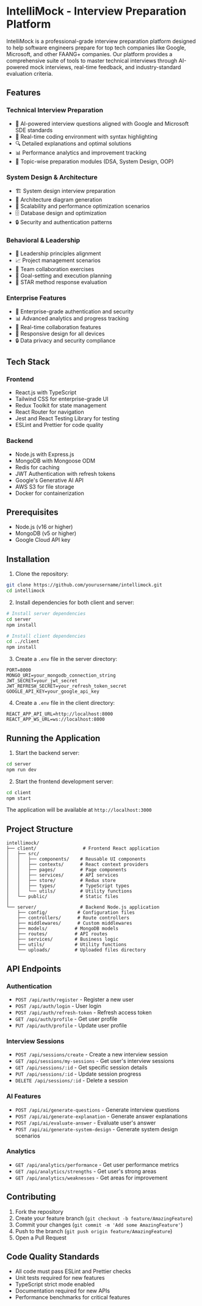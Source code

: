 # IntelliMock - Interview Preparation Platform

IntelliMock is a professional-grade interview preparation platform designed to help software engineers prepare for top tech companies like Google, Microsoft, and other FAANG+ companies. Our platform provides a comprehensive suite of tools to master technical interviews through AI-powered mock interviews, real-time feedback, and industry-standard evaluation criteria.

## Features

### Technical Interview Preparation
- 🤖 AI-powered interview questions aligned with Google and Microsoft SDE standards
- 📝 Real-time coding environment with syntax highlighting
- 🔍 Detailed explanations and optimal solutions
- 📊 Performance analytics and improvement tracking
- 🎯 Topic-wise preparation modules (DSA, System Design, OOP)

### System Design & Architecture
- 🏗️ System design interview preparation
- 📐 Architecture diagram generation
- 🔄 Scalability and performance optimization scenarios
- 🗄️ Database design and optimization
- 🔒 Security and authentication patterns

### Behavioral & Leadership
- 👥 Leadership principles alignment
- 📈 Project management scenarios
- 🤝 Team collaboration exercises
- 🎯 Goal-setting and execution planning
- 📝 STAR method response evaluation

### Enterprise Features
- 👤 Enterprise-grade authentication and security
- 📊 Advanced analytics and progress tracking
- 🔄 Real-time collaboration features
- 📱 Responsive design for all devices
- 🔒 Data privacy and security compliance

## Tech Stack

### Frontend
- React.js with TypeScript
- Tailwind CSS for enterprise-grade UI
- Redux Toolkit for state management
- React Router for navigation
- Jest and React Testing Library for testing
- ESLint and Prettier for code quality

### Backend
- Node.js with Express.js
- MongoDB with Mongoose ODM
- Redis for caching
- JWT Authentication with refresh tokens
- Google's Generative AI API
- AWS S3 for file storage
- Docker for containerization

## Prerequisites

- Node.js (v16 or higher)
- MongoDB (v5 or higher)
- Google Cloud API key

## Installation

1. Clone the repository:
```bash
git clone https://github.com/yourusername/intellimock.git
cd intellimock
```

2. Install dependencies for both client and server:
```bash
# Install server dependencies
cd server
npm install

# Install client dependencies
cd ../client
npm install
```

3. Create a `.env` file in the server directory:
```env
PORT=8000
MONGO_URI=your_mongodb_connection_string
JWT_SECRET=your_jwt_secret
JWT_REFRESH_SECRET=your_refresh_token_secret
GOOGLE_API_KEY=your_google_api_key
```

4. Create a `.env` file in the client directory:
```env
REACT_APP_API_URL=http://localhost:8000
REACT_APP_WS_URL=ws://localhost:8000
```

## Running the Application

1. Start the backend server:
```bash
cd server
npm run dev
```

2. Start the frontend development server:
```bash
cd client
npm start
```

The application will be available at `http://localhost:3000`

## Project Structure

```
intellimock/
├── client/                 # Frontend React application
│   ├── src/
│   │   ├── components/    # Reusable UI components
│   │   ├── contexts/      # React context providers
│   │   ├── pages/         # Page components
│   │   ├── services/      # API services
│   │   ├── store/         # Redux store
│   │   ├── types/         # TypeScript types
│   │   └── utils/         # Utility functions
│   └── public/            # Static files
│
└── server/                # Backend Node.js application
    ├── config/           # Configuration files
    ├── controllers/      # Route controllers
    ├── middlewares/      # Custom middlewares
    ├── models/          # MongoDB models
    ├── routes/          # API routes
    ├── services/        # Business logic
    ├── utils/           # Utility functions
    └── uploads/         # Uploaded files directory
```

## API Endpoints

### Authentication
- `POST /api/auth/register` - Register a new user
- `POST /api/auth/login` - User login
- `POST /api/auth/refresh-token` - Refresh access token
- `GET /api/auth/profile` - Get user profile
- `PUT /api/auth/profile` - Update user profile

### Interview Sessions
- `POST /api/sessions/create` - Create a new interview session
- `GET /api/sessions/my-sessions` - Get user's interview sessions
- `GET /api/sessions/:id` - Get specific session details
- `PUT /api/sessions/:id` - Update session progress
- `DELETE /api/sessions/:id` - Delete a session

### AI Features
- `POST /api/ai/generate-questions` - Generate interview questions
- `POST /api/ai/generate-explanation` - Generate answer explanations
- `POST /api/ai/evaluate-answer` - Evaluate user's answer
- `POST /api/ai/generate-system-design` - Generate system design scenarios

### Analytics
- `GET /api/analytics/performance` - Get user performance metrics
- `GET /api/analytics/strengths` - Get user's strong areas
- `GET /api/analytics/weaknesses` - Get areas for improvement

## Contributing

1. Fork the repository
2. Create your feature branch (`git checkout -b feature/AmazingFeature`)
3. Commit your changes (`git commit -m 'Add some AmazingFeature'`)
4. Push to the branch (`git push origin feature/AmazingFeature`)
5. Open a Pull Request

## Code Quality Standards

- All code must pass ESLint and Prettier checks
- Unit tests required for new features
- TypeScript strict mode enabled
- Documentation required for new APIs
- Performance benchmarks for critical features
